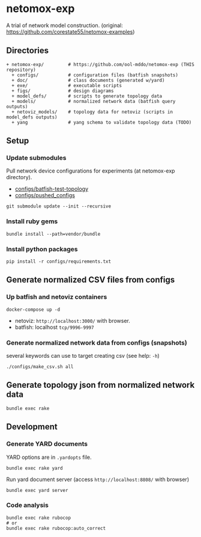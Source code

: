 # netomox-exp

A trial of network model construction. (original: https://github.com/corestate55/netomox-examples)

## Directories

```text
+ netomox-exp/         # https://github.com/ool-mddo/netomox-exp (THIS repository)
  + configs/           # configuration files (batfish snapshots)
  + doc/               # class documents (generated w/yard)
  + exe/               # executable scripts
  + figs/              # design diagrams
  + model_defs/        # scripts to generate topology data
  + models/            # normalized network data (batfish query outputs)
  + netoviz_models/    # topology data for netoviz (scripts in model_defs outputs)
  + yang               # yang schema to validate topology data (TODO)
```

## Setup

### Update submodules

Pull network device configurations for experiments (at netomox-exp directory).

- [configs/batfish-test-topology](https://github.com/corestate55/batfish-test-topology)
- [configs/pushed_configs](https://github.com/ool-mddo/pushed_configs)


```shell
git submodule update --init --recursive
```

### Install ruby gems

```shell
bundle install --path=vendor/bundle
```

### Install python packages

```shell
pip install -r configs/requirements.txt
```

## Generate normalized CSV files from configs

### Up batfish and netoviz containers

```shell
docker-compose up -d
```

- netoviz: `http://localhost:3000/` with browser.
- batfish: localhost `tcp/9996-9997`

### Generate normalized network data from configs (snapshots)

several keywords can use to target creating csv (see help: `-h`)

```shell
./configs/make_csv.sh all
```

## Generate topology json from normalized network data

```shell
bundle exec rake
```

## Development

### Generate YARD documents

YARD options are in `.yardopts` file.

```shell
bundle exec rake yard
```

Run yard document server (access `http://localhost:8808/` with browser)

```shell
bundle exec yard server
```

### Code analysis

```shell
bundle exec rake rubocop
# or
bundle exec rake rubocop:auto_correct
```
